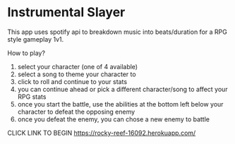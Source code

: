 # Instrumental Slayer

This app uses spotify api to breakdown music into beats/duration for a RPG style gameplay 1v1.

How to play?
1. select your character (one of 4 available)
2. select a song to theme your character to
3. click to roll and continue to your stats
4. you can continue ahead or pick a different character/song to affect your RPG stats
5. once you start the battle, use the abilities at the bottom left below your character to defeat the opposing enemy
6. once you defeat the enemy, you can chose a new enemy to battle

CLICK LINK TO BEGIN https://rocky-reef-16092.herokuapp.com/
